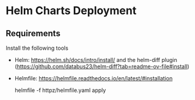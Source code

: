 # Helm Charts Deployment

## Requirements

Install the following tools

* Helm: https://helm.sh/docs/intro/install/ and the helm-diff plugin (https://github.com/databus23/helm-diff?tab=readme-ov-file#install)
* Helmfile: https://helmfile.readthedocs.io/en/latest/#installation

    helmfile -f httpz/helmfile.yaml apply
